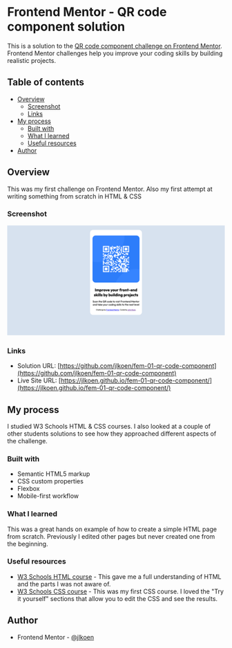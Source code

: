 # Frontend Mentor - QR code component solution

This is a solution to the [QR code component challenge on Frontend Mentor](https://www.frontendmentor.io/challenges/qr-code-component-iux_sIO_H). Frontend Mentor challenges help you improve your coding skills by building realistic projects.

## Table of contents

- [Overview](#overview)
  - [Screenshot](#screenshot)
  - [Links](#links)
- [My process](#my-process)
  - [Built with](#built-with)
  - [What I learned](#what-i-learned)
  - [Useful resources](#useful-resources)
- [Author](#author)

## Overview

This was my first challenge on Frontend Mentor. Also my first attempt at writing something from scratch in HTML & CSS

### Screenshot

![](./images/screenshot.png)

### Links

- Solution URL: [https://github.com/jlkoen/fem-01-qr-code-component](https://github.com/jlkoen/fem-01-qr-code-component)
- Live Site URL: [https://jlkoen.github.io/fem-01-qr-code-component/](https://jlkoen.github.io/fem-01-qr-code-component/)

## My process

I studied W3 Schools HTML & CSS courses. I also looked at a couple of other students solutions to see how they approached different aspects of the challenge.

### Built with

- Semantic HTML5 markup
- CSS custom properties
- Flexbox
- Mobile-first workflow

### What I learned

This was a great hands on example of how to create a simple HTML page from scratch. Previously I edited other pages but never created one from the beginning.

### Useful resources

- [W3 Schools HTML course](https://www.w3schools.com/html/default.asp) - This gave me a full understanding of HTML and the parts I was not aware of.
- [W3 Schools CSS course](https://www.w3schools.com/css/default.asp) - This was my first CSS course. I loved the "Try it yourself" sections that allow you to edit the CSS and see the results.

## Author

- Frontend Mentor - [@jlkoen](https://www.frontendmentor.io/profile/jlkoen)
